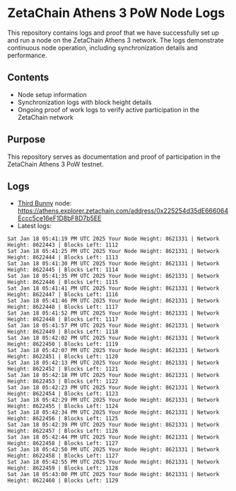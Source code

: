 # ZetaChain Athens 3 PoW Node Logs
This repository contains logs and proof that we have successfully set up and run a node on the ZetaChain Athens 3 network. The logs demonstrate continuous node operation, including synchronization details and performance.

## Contents
- Node setup information
- Synchronization logs with block height details
- Ongoing proof of work logs to verify active participation in the ZetaChain network

## Purpose
This repository serves as documentation and proof of participation in the ZetaChain Athens 3 PoW testnet.

## Logs

- [Third Bunny](https://thirdbunny.xyz/) node: https://athens.explorer.zetachain.com/address/0x225254d35dE666064Eccc5ce16eF1D8bF8D7b5EE
- Latest logs:
```
Sat Jan 18 05:41:19 PM UTC 2025 Your Node Height: 8621331 | Network Height: 8622443 | Blocks Left: 1112
Sat Jan 18 05:41:25 PM UTC 2025 Your Node Height: 8621331 | Network Height: 8622444 | Blocks Left: 1113
Sat Jan 18 05:41:30 PM UTC 2025 Your Node Height: 8621331 | Network Height: 8622445 | Blocks Left: 1114
Sat Jan 18 05:41:35 PM UTC 2025 Your Node Height: 8621331 | Network Height: 8622446 | Blocks Left: 1115
Sat Jan 18 05:41:41 PM UTC 2025 Your Node Height: 8621331 | Network Height: 8622447 | Blocks Left: 1116
Sat Jan 18 05:41:46 PM UTC 2025 Your Node Height: 8621331 | Network Height: 8622448 | Blocks Left: 1117
Sat Jan 18 05:41:52 PM UTC 2025 Your Node Height: 8621331 | Network Height: 8622448 | Blocks Left: 1117
Sat Jan 18 05:41:57 PM UTC 2025 Your Node Height: 8621331 | Network Height: 8622449 | Blocks Left: 1118
Sat Jan 18 05:42:02 PM UTC 2025 Your Node Height: 8621331 | Network Height: 8622450 | Blocks Left: 1119
Sat Jan 18 05:42:07 PM UTC 2025 Your Node Height: 8621331 | Network Height: 8622451 | Blocks Left: 1120
Sat Jan 18 05:42:13 PM UTC 2025 Your Node Height: 8621331 | Network Height: 8622452 | Blocks Left: 1121
Sat Jan 18 05:42:18 PM UTC 2025 Your Node Height: 8621331 | Network Height: 8622453 | Blocks Left: 1122
Sat Jan 18 05:42:23 PM UTC 2025 Your Node Height: 8621331 | Network Height: 8622454 | Blocks Left: 1123
Sat Jan 18 05:42:29 PM UTC 2025 Your Node Height: 8621331 | Network Height: 8622455 | Blocks Left: 1124
Sat Jan 18 05:42:34 PM UTC 2025 Your Node Height: 8621331 | Network Height: 8622456 | Blocks Left: 1125
Sat Jan 18 05:42:39 PM UTC 2025 Your Node Height: 8621331 | Network Height: 8622457 | Blocks Left: 1126
Sat Jan 18 05:42:44 PM UTC 2025 Your Node Height: 8621331 | Network Height: 8622458 | Blocks Left: 1127
Sat Jan 18 05:42:50 PM UTC 2025 Your Node Height: 8621331 | Network Height: 8622458 | Blocks Left: 1127
Sat Jan 18 05:42:55 PM UTC 2025 Your Node Height: 8621331 | Network Height: 8622459 | Blocks Left: 1128
Sat Jan 18 05:43:00 PM UTC 2025 Your Node Height: 8621331 | Network Height: 8622460 | Blocks Left: 1129
```
